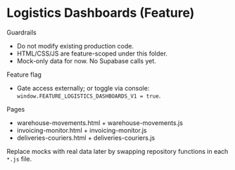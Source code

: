 # Logistics Dashboards (Feature)

Guardrails
- Do not modify existing production code.
- HTML/CSS/JS are feature-scoped under this folder.
- Mock-only data for now. No Supabase calls yet.

Feature flag
- Gate access externally; or toggle via console: `window.FEATURE_LOGISTICS_DASHBOARDS_V1 = true`.

Pages
- warehouse-movements.html + warehouse-movements.js
- invoicing-monitor.html + invoicing-monitor.js
- deliveries-couriers.html + deliveries-couriers.js

Replace mocks with real data later by swapping repository functions in each `*.js` file.

